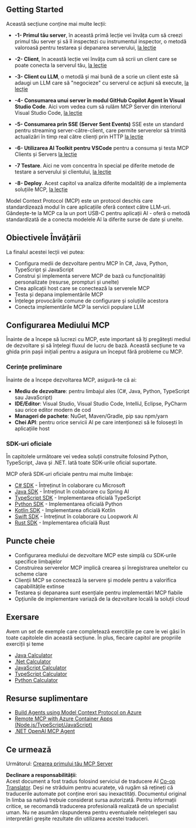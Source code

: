 <!--
CO_OP_TRANSLATOR_METADATA:
{
  "original_hash": "b547c992c056d4296d641ed8ec2cc4cb",
  "translation_date": "2025-06-02T17:46:00+00:00",
  "source_file": "03-GettingStarted/README.md",
  "language_code": "ro"
}
-->
## Getting Started  

Această secțiune conține mai multe lecții:

- **-1- Primul tău server**, în această primă lecție vei învăța cum să creezi primul tău server și să îl inspectezi cu instrumentul inspector, o metodă valoroasă pentru testarea și depanarea serverului, [la lecție](/03-GettingStarted/01-first-server/README.md)

- **-2- Client**, în această lecție vei învăța cum să scrii un client care se poate conecta la serverul tău, [la lecție](/03-GettingStarted/02-client/README.md)

- **-3- Client cu LLM**, o metodă și mai bună de a scrie un client este să adaugi un LLM care să "negocieze" cu serverul ce acțiuni să execute, [la lecție](/03-GettingStarted/03-llm-client/README.md)

- **-4- Consumarea unui server în modul GitHub Copilot Agent în Visual Studio Code**. Aici vom vedea cum să rulăm MCP Server din interiorul Visual Studio Code, [la lecție](/03-GettingStarted/04-vscode/README.md)

- **-5- Consumarea prin SSE (Server Sent Events)** SSE este un standard pentru streaming server-către-client, care permite serverelor să trimită actualizări în timp real către clienți prin HTTP [la lecție](/03-GettingStarted/05-sse-server/README.md)

- **-6- Utilizarea AI Toolkit pentru VSCode** pentru a consuma și testa MCP Clients și Servers [la lecție](/03-GettingStarted/06-aitk/README.md)

- **-7 Testare**. Aici ne vom concentra în special pe diferite metode de testare a serverului și clientului, [la lecție](/03-GettingStarted/07-testing/README.md)

- **-8- Deploy**. Acest capitol va analiza diferite modalități de a implementa soluțiile MCP, [la lecție](/03-GettingStarted/08-deployment/README.md)


Model Context Protocol (MCP) este un protocol deschis care standardizează modul în care aplicațiile oferă context către LLM-uri. Gândește-te la MCP ca la un port USB-C pentru aplicații AI - oferă o metodă standardizată de a conecta modelele AI la diferite surse de date și unelte.

## Obiectivele Învățării

La finalul acestei lecții vei putea:

- Configura medii de dezvoltare pentru MCP în C#, Java, Python, TypeScript și JavaScript
- Construi și implementa servere MCP de bază cu funcționalități personalizate (resurse, prompturi și unelte)
- Crea aplicații host care se conectează la serverele MCP
- Testa și depana implementările MCP
- Înțelege provocările comune de configurare și soluțiile acestora
- Conecta implementările MCP la servicii populare LLM

## Configurarea Mediului MCP

Înainte de a începe să lucrezi cu MCP, este important să îți pregătești mediul de dezvoltare și să înțelegi fluxul de lucru de bază. Această secțiune te va ghida prin pașii inițiali pentru a asigura un început fără probleme cu MCP.

### Cerințe preliminare

Înainte de a începe dezvoltarea MCP, asigură-te că ai:

- **Mediu de dezvoltare**: pentru limbajul ales (C#, Java, Python, TypeScript sau JavaScript)
- **IDE/Editor**: Visual Studio, Visual Studio Code, IntelliJ, Eclipse, PyCharm sau orice editor modern de cod
- **Manageri de pachete**: NuGet, Maven/Gradle, pip sau npm/yarn
- **Chei API**: pentru orice servicii AI pe care intenționezi să le folosești în aplicațiile host


### SDK-uri oficiale

În capitolele următoare vei vedea soluții construite folosind Python, TypeScript, Java și .NET. Iată toate SDK-urile oficial suportate.

MCP oferă SDK-uri oficiale pentru mai multe limbaje:
- [C# SDK](https://github.com/modelcontextprotocol/csharp-sdk) - Întreținut în colaborare cu Microsoft
- [Java SDK](https://github.com/modelcontextprotocol/java-sdk) - Întreținut în colaborare cu Spring AI
- [TypeScript SDK](https://github.com/modelcontextprotocol/typescript-sdk) - Implementarea oficială TypeScript
- [Python SDK](https://github.com/modelcontextprotocol/python-sdk) - Implementarea oficială Python
- [Kotlin SDK](https://github.com/modelcontextprotocol/kotlin-sdk) - Implementarea oficială Kotlin
- [Swift SDK](https://github.com/modelcontextprotocol/swift-sdk) - Întreținut în colaborare cu Loopwork AI
- [Rust SDK](https://github.com/modelcontextprotocol/rust-sdk) - Implementarea oficială Rust

## Puncte cheie

- Configurarea mediului de dezvoltare MCP este simplă cu SDK-urile specifice limbajelor
- Construirea serverelor MCP implică crearea și înregistrarea uneltelor cu scheme clare
- Clienții MCP se conectează la servere și modele pentru a valorifica capabilitățile extinse
- Testarea și depanarea sunt esențiale pentru implementări MCP fiabile
- Opțiunile de implementare variază de la dezvoltare locală la soluții cloud

## Exersare

Avem un set de exemple care completează exercițiile pe care le vei găsi în toate capitolele din această secțiune. În plus, fiecare capitol are propriile exerciții și teme

- [Java Calculator](./samples/java/calculator/README.md)
- [.Net Calculator](../../../03-GettingStarted/samples/csharp)
- [JavaScript Calculator](./samples/javascript/README.md)
- [TypeScript Calculator](./samples/typescript/README.md)
- [Python Calculator](../../../03-GettingStarted/samples/python)

## Resurse suplimentare

- [Build Agents using Model Context Protocol on Azure](https://learn.microsoft.com/azure/developer/ai/intro-agents-mcp)
- [Remote MCP with Azure Container Apps (Node.js/TypeScript/JavaScript)](https://learn.microsoft.com/samples/azure-samples/mcp-container-ts/mcp-container-ts/)
- [.NET OpenAI MCP Agent](https://learn.microsoft.com/samples/azure-samples/openai-mcp-agent-dotnet/openai-mcp-agent-dotnet/)

## Ce urmează

Următorul: [Crearea primului tău MCP Server](/03-GettingStarted/01-first-server/README.md)

**Declinare a responsabilității**:  
Acest document a fost tradus folosind serviciul de traducere AI [Co-op Translator](https://github.com/Azure/co-op-translator). Deși ne străduim pentru acuratețe, vă rugăm să rețineți că traducerile automate pot conține erori sau inexactități. Documentul original în limba sa nativă trebuie considerat sursa autorizată. Pentru informații critice, se recomandă traducerea profesională realizată de un specialist uman. Nu ne asumăm răspunderea pentru eventualele neînțelegeri sau interpretări greșite rezultate din utilizarea acestei traduceri.